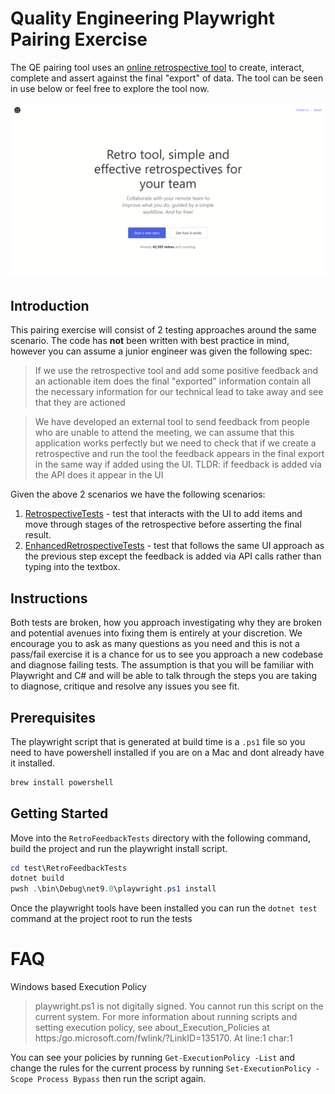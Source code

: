 # Quality Engineering Playwright Pairing Exercise

The QE pairing tool uses an [online retrospective tool](https://www.retrotool.app/) to create, interact, complete and assert against the final "export" of data. The tool can be seen in use below or feel free to explore the tool now.

![retro tool demo](.assets/retroTool.gif)

## Introduction

This pairing exercise will consist of 2 testing approaches around the same scenario. The code has **not** been written with best practice in mind, however you can assume a junior engineer was given the following spec:

>If we use the retrospective tool and add some positive feedback and an actionable item does the final "exported" information contain all the necessary information for our technical lead to take away and see that they are actioned

>We have developed an external tool to send feedback from people who are unable to attend the meeting, we can assume that this application works perfectly but we need to check that if we create a retrospective and run the tool the feedback appears in the final export in the same way if added using the UI. TLDR: if feedback is added via the API does it appear in the UI

Given the above 2 scenarios we have the following scenarios:

1. [RetrospectiveTests](./test/RetroFeedbackTests/1_RetrospectiveTests.cs) - test that interacts with the UI to add items and move through stages of the retrospective before asserting the final result.
1. [EnhancedRetrospectiveTests](./test/RetroFeedbackTests/2_EnhancedRetrospectiveTests.cs) - test that follows the same UI approach as the previous step except the feedback is added via API calls rather than typing into the textbox.

## Instructions

Both tests are broken, how you approach investigating why they are broken and potential avenues into fixing them is entirely at your discretion. We encourage you to ask as many questions as you need and this is not a pass/fail exercise it is a chance for us to see you approach a new codebase and diagnose failing tests. The assumption is that you will be familiar with Playwright and C# and will be able to talk through the steps you are taking to diagnose, critique and resolve any issues you see fit. 


## Prerequisites 

The playwright script that is generated at build time is a `.ps1` file so you need to have powershell installed if you are on a Mac and dont already have it installed.

```sh
brew install powershell
```

## Getting Started

Move into the `RetroFeedbackTests` directory with the following command, build the project and run the playwright install script.

```ps1
cd test\RetroFeedbackTests
dotnet build
pwsh .\bin\Debug\net9.0\playwright.ps1 install  
```

Once the playwright tools have been installed you can run the `dotnet test` command at the project root to run the tests

# FAQ

Windows based Execution Policy
>playwright.ps1 is
not digitally signed. You cannot run this script on the current system. For more information about running scripts and
setting execution policy, see about_Execution_Policies at https:/go.microsoft.com/fwlink/?LinkID=135170.
At line:1 char:1

You can see your policies by running `Get-ExecutionPolicy -List` and change the rules for the current process by running `Set-ExecutionPolicy -Scope Process Bypass` then run the script again.